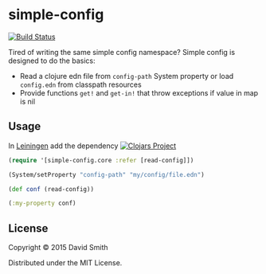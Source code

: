 # simple-config

[![Build Status](https://travis-ci.org/shmish111/simple-config.png)](https://travis-ci.org/shmish111/simple-config)

Tired of writing the same simple config namespace?  Simple config is designed to do the basics:

* Read a clojure edn file from `config-path` System property or load `config.edn` from classpath resources
* Provide functions `get!` and `get-in!` that throw exceptions if value in map is nil

## Usage

In [Leiningen](http://github.com/technomancy/leiningen/) add the dependency [![Clojars Project](http://clojars.org/simple-config/latest-version.svg)](http://clojars.org/simple-config)

```clojure
(require '[simple-config.core :refer [read-config]])

(System/setProperty "config-path" "my/config/file.edn")

(def conf (read-config))

(:my-property conf)
```

## License

Copyright © 2015 David Smith

Distributed under the MIT License.